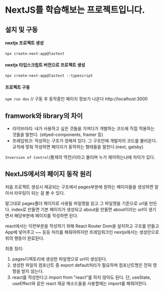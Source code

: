 # NextJS를 학습해보는 프로젝트입니다.

## 설치 및 구동

#### nextjs 프로젝트 생성
`npx create-next-app@lastest`

#### nextjs 타입스크립트 버전으로 프로젝트 생성
`npx create-next-app@lastest --typescript`

#### 프로젝트 구동
`npm run dev`
// 구동 후 동작중인 페이지 정보가 나온다 http://localhost:3000

## framwork와 library의 차이
- 라이브러리: 내가 사용하고 싶은 것들을 가져다가 개발하는 코드에 직접 적용하는 것들을 말한다. (stlyed-components, framer 등)
- 프레임워크: 작성하는 구조가 정해져 있다. 그 구조안에 개발자의 코드를 불러온다. 규칙에 맞춰 작성하면 페이지가 동작하는 형태들을 말한다.(next, gatsby)

`Inversion of Control`(통제의 역전)이라고 불리며 누가 제어하는냐에 차이가 있다.

## NextJS에서의 페이지 동작 원리
처음 프로젝트 생성시 제공되는 구조에서 pages부분에 원하는 페이지들을 생성하면 알아서 라우팅이 되는 걸 볼 수 있다.

말그대로 pages폴더 페이지로 사용될 파일명을 읽고 그 파일명을 기준으로 url을 만든다. index로 만들면 기본 페이지가 생성되고 about을 만들면 about이라는 url이 생기면서 해당부분에 페이지를 작성하면 된다.

react에서는 이런부분을 작성하기 위해 React Router Dom을 설치하고 구조를 만들고 App에 넣어주고 ~~ 등등 처리를 해줘야하지만 프레임워크인 nextjs에서는 생성만으로 위의 행동이 완료된다.

최종 정리: 
1. pages디렉토리에 생성한 파일명으로 url이 생성된다.
2. 생성한 파일의 컴포넌트 중 export default처리가 필요하며 컴포넌트명은 전혀 영향을 받지 않는다.
3. react를 작성한다고 import from "react"를 하지 않아도 된다. 단, useState, useEffect와 같은 react 제공 메소드들을 사용할때는 import를 해줘야한다.